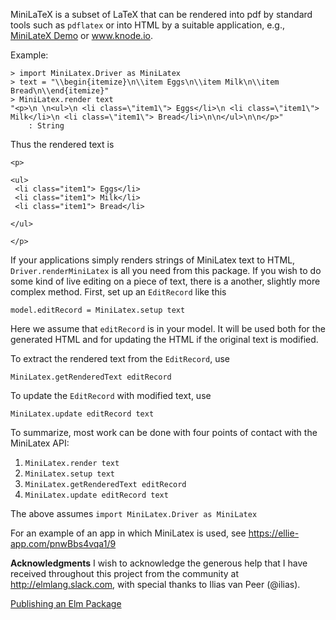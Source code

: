 MiniLaTeX is a subset of LaTeX that can be rendered
into pdf by standard tools such as `pdflatex` or
into HTML by a suitable application, e.g.,
<a href="https://jxxcarlson.github.io/app/minilatex/src/index.html">MiniLateX Demo</a>
or <a href="http://www.knode.io">www.knode.io</a>.

Example:
```
> import MiniLatex.Driver as MiniLatex
> text = "\\begin{itemize}\n\\item Eggs\n\\item Milk\n\\item Bread\n\\end{itemize}"
> MiniLatex.render text
"<p>\n \n<ul>\n <li class=\"item1\"> Eggs</li>\n <li class=\"item1\"> Milk</li>\n <li class=\"item1\"> Bread</li>\n\n</ul>\n\n</p>"
    : String
```

Thus the rendered text is
```
<p>

<ul>
 <li class="item1"> Eggs</li>
 <li class="item1"> Milk</li>
 <li class="item1"> Bread</li>

</ul>

</p>
```

If your applications simply renders strings of MiniLatex
text to HTML, `Driver.renderMiniLatex` is all you
need from this package.  If you wish to do some
kind of live editing on a piece of text, there is a another,
slightly more complex method.  First, set up an `EditRecord` like this


```
model.editRecord = MiniLatex.setup text
```

Here we assume that `editRecord` is in your model. It will
be used both for the generated HTML and for updating the
HTML if the original text is modified.

To extract the rendered text from the `EditRecord`, use

```
MiniLatex.getRenderedText editRecord
```

To update the `EditRecord` with modified text, use

```
MiniLatex.update editRecord text
```

To summarize, most work can be done with four points of contact
with the MiniLatex API:

1. `MiniLatex.render text`
2. `MiniLatex.setup text`
3. `MiniLatex.getRenderedText editRecord`
4. `MiniLatex.update editRecord text`

The above assumes `import MiniLatex.Driver as MiniLatex`

For an example of an app in which MiniLatex is used, see https://ellie-app.com/pnwBbs4vqa1/9

**Acknowledgments**  I wish to acknowledge the generous help that I have received throughout this project from the community at http://elmlang.slack.com, with special thanks to Ilias van Peer (@ilias).

[Publishing an Elm Package](https://becoming-functional.com/publishing-your-first-elm-package-13d984a1200a)

